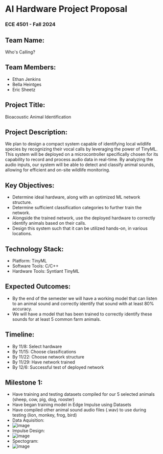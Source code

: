 # AI Hardware Project Proposal
### ECE 4501 - Fall 2024

## Team Name: 
Who's Calling?

## Team Members:
- Ethan Jenkins
- Bella Heintges
- Eric Sheetz

## Project Title:
Bioacoustic Animal Identification

## Project Description:
We plan to design a compact system capable of identifying local wildlife species by recognizing their vocal calls by leveraging the power of TinyML. This system will be deployed on a microcontroller specifically chosen for its capability to record and process audio data in real-time. By analyzing the audio inputs, our system will be able to detect and classify animal sounds, allowing for efficient and on-site wildlife monitoring.

## Key Objectives:
- Determine ideal hardware, along with an optimized ML network structure. 
- Determine sufficient classification categories to further train the network. 
- Alongside the trained network, use the deployed hardware to correctly identify animals based on their calls.
- Design this system such that it can be utilized hands-on, in various locations.

## Technology Stack:
- Platform: TinyML 
- Software Tools: C/C++
- Hardware Tools: Syntiant TinyML

## Expected Outcomes:
- By the end of the semester we will have a working model that can listen to an animal sound and correctly identify that sound with at least 80% accuracy.
- We will have a model that has been trained to correctly identify these sounds for at least 5 common farm animals.
## Timeline:
 - By 11/8: Select hardware
 - By 11/15: Choose classifications
 - By 11/22: Choose network structure
 - By 11/29: Have network trained
 - By 12/6: Successful test of deployed network



## Milestone 1:
- Have training and testing datasets compiled for our 5 selected animals (sheep, cow, pig, dog, rooster)
- Have began training model in Edge Impulse using Datasets
- Have compiled other animal sound audio files (.wav) to use during testing (lion, monkey, frog, bird)
- Data Aquisition:
- ![image](https://github.com/user-attachments/assets/0d94ba61-5a99-4302-973c-db4e6b0c4040)
- Impulse Design:
- ![image](https://github.com/user-attachments/assets/272dc8c8-48f1-49b8-8c88-287356465e72)
- Spectogram:
- ![image](https://github.com/user-attachments/assets/3d01fa20-b21e-4c97-aee7-34042e5b23cc)




